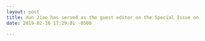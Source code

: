 ```yaml
---
layout: post
title: Xun Jiao has served as the guest editor on the Special Issue on Dependable Cyber Physical Systems in Journal of Systems Architecture. Please consider to submit! 
date: 2019-02-16 17:29:01 -0500

---
```


